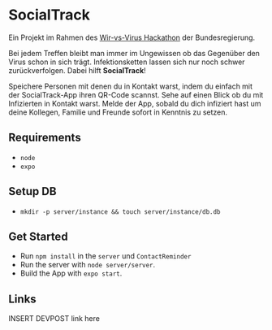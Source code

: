 # SocialTrack

Ein Projekt im Rahmen des [Wir-vs-Virus Hackathon](https://wirvsvirushackathon.org/) der Bundesregierung.

Bei jedem Treffen bleibt man immer im Ungewissen ob das Gegenüber den Virus schon in sich trägt. Infektionsketten lassen sich nur noch schwer zurückverfolgen. Dabei hilft **SocialTrack**!

Speichere Personen mit denen du in Kontakt warst, indem du einfach mit der SocialTrack-App ihren QR-Code scannst. Sehe auf einen Blick ob du mit Infizierten in Kontakt warst. Melde der App, sobald du dich infiziert hast um deine Kollegen, Familie und Freunde sofort in Kenntnis zu setzen.

## Requirements

* `node`
* `expo`

## Setup DB

* `mkdir -p server/instance && touch server/instance/db.db`

## Get Started

* Run `npm install` in the `server` und `ContactReminder`
* Run the server with `node server/server`.
* Build the App with `expo start`.

## Links

INSERT DEVPOST link here
